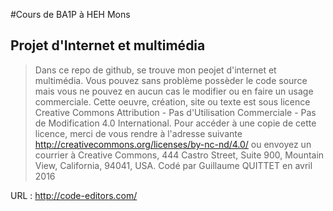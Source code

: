#Cours de BA1P à HEH Mons
## Projet d'Internet et multimédia
> Dans ce repo de github, se trouve mon peojet d'internet et multimédia.
Vous pouvez sans problème possèder le code source mais vous ne pouvez en aucun
cas le modifier ou en faire un usage commerciale.
Cette oeuvre, création, site ou texte est sous licence Creative Commons Attribution - Pas d'Utilisation Commerciale - Pas de Modification 4.0 International. Pour accéder à une copie de cette licence, merci de vous rendre à l'adresse suivante http://creativecommons.org/licenses/by-nc-nd/4.0/ ou envoyez un courrier à Creative Commons, 444 Castro Street, Suite 900, Mountain View, California, 94041, USA.
Codé par Guillaume QUITTET en avril 2016

URL : http://code-editors.com/